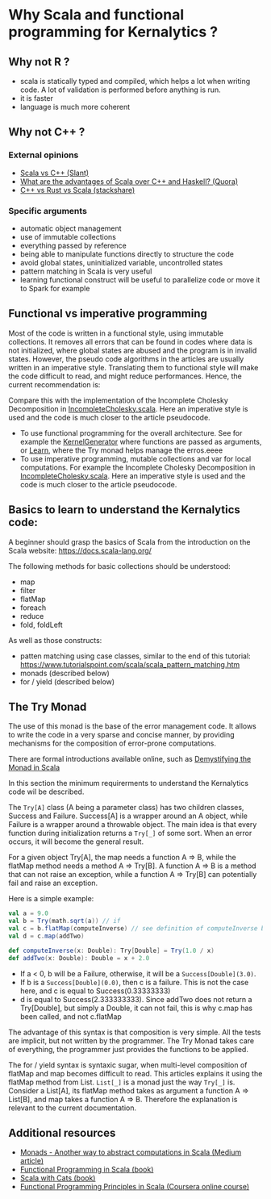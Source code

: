 # Why Scala and functional programming for Kernalytics ?

## Why not R ?

- scala is statically typed and compiled, which helps a lot when writing code. A lot of validation is performed before anything is run.
- it is faster
- language is much more coherent

## Why not C++ ?

### External opinions

- [Scala vs C++ (Slant)](https://www.slant.co/versus/116/127/~scala_vs_c)
- [What are the advantages of Scala over C++ and Haskell? (Quora)](https://www.quora.com/What-are-the-advantages-of-Scala-over-C++-and-Haskell)
- [C++ vs Rust vs Scala (stackshare)](https://stackshare.io/stackups/cplusplus-vs-rust-vs-scala)

### Specific arguments

- automatic object management
- use of immutable collections
- everything passed by reference
- being able to manipulate functions directly to structure the code
- avoid global states, uninitialized variable, uncontrolled states
- pattern matching in Scala is very useful
- learning functional construct will be useful to parallelize code or move it to Spark for example

## Functional vs imperative programming

Most of the code is written in a functional style, using immutable collections. It removes all errors that can be found in codes where data is not initialized, where global states are abused and the program is in invalid states. However, the pseudo code algorithms in the articles are usually written in an imperative style. Translating them to functional style will make the code difficult to read, and might reduce performances. Hence, the current recommendation is:

Compare this with the implementation of the Incomplete Cholesky Decomposition in [IncompleteCholesky.scala](/src/main/scala/linalg/IncompleteCholesky.scala). Here an imperative style is used and the code is much closer to the article pseudocode.

- To use functional programming for the overall architecture. See for example the [KernelGenerator](/src/main/scala/rkhs/KernelGenerator.scala) where functions are passed as arguments, or [Learn](/src/main/scala/exec/Learn.scala), where the Try monad helps manage the erros.eeee
- To use imperative programming, mutable collections and var for local computations. For example the Incomplete Cholesky Decomposition in [IncompleteCholesky.scala](/src/main/scala/linalg/IncompleteCholesky.scala). Here an imperative style is used and the code is much closer to the article pseudocode.

## Basics to learn to understand the Kernalytics code:

A beginner should grasp the basics of Scala from the introduction on the Scala website: https://docs.scala-lang.org/

The following methods for basic collections should be understood:

- map
- filter
- flatMap
- foreach
- reduce
- fold, foldLeft

As well as those constructs:

- patten matching using case classes, similar to the end of this tutorial: https://www.tutorialspoint.com/scala/scala_pattern_matching.htm
- monads (described below)
- for / yield (described below)

## The Try Monad

The use of this monad is the base of the error management code. It allows to write the code in a very sparse and concise manner, by providing mechanisms for the composition of error-prone computations.

There are formal introductions available online, such as [Demystifying the Monad in Scala](https://medium.com/@sinisalouc/demystifying-the-monad-in-scala-cc716bb6f534)

In this section the minimum requirerments to understand the Kernalytics code wil be described.

The `Try[A]` class (A being a parameter class) has two children classes, Success and Failure. Success[A] is a wrapper around an A object, while Failure is a wrapper around a throwable object. The main idea is that every function during initialization returns a `Try[_]` of some sort. When an error occurs, it will become the general result.

For a given object Try[A], the map needs a function A => B, while the flatMap method needs a method A => Try[B]. A function A => B is a method that can not raise an exception, while a function A => Try[B] can potentially fail and raise an exception.

Here is a simple example:

```scala
val a = 9.0
val b = Try(math.sqrt(a)) // if
val c = b.flatMap(computeInverse) // see definition of computeInverse below
val d = c.map(addTwo)

def computeInverse(x: Double): Try[Double] = Try(1.0 / x)
def addTwo(x: Double): Double = x + 2.0
```

- If a < 0, b will be a Failure, otherwise, it will be a `Success[Double](3.0)`.
- If b is a `Success[Double](0.0)`, then c is a failure. This is not the case here, and c is equal to Success(0.33333333)
- d is equal to Success(2.333333333). Since addTwo does not return a Try[Double], but simply a Double, it can not fail, this is why c.map has been called, and not c.flatMap

The advantage of this syntax is that composition is very simple. All the tests are implicit, but not written by the programmer. The Try Monad takes care of everything, the programmer just provides the functions to be applied.

The for / yield syntax is syntaxic sugar, when multi-level composition of flatMap and map becomes difficult to read. This articles explains it using the flatMap method from List. `List[_]` is a monad just the way `Try[_]` is. Consider a List[A], its flatMap method takes as argument a function A => List[B], and map takes a function A => B. Therefore the explanation is relevant to the current documentation.

## Additional resources

- [Monads - Another way to abstract computations in Scala (Medium article)](http://debasishg.blogspot.com/2008/03/monads-another-way-to-abstract.html)
- [Functional Programming in Scala (book)](https://www.manning.com/books/functional-programming-in-scala)
- [Scala with Cats (book)](https://underscore.io/books/scala-with-cats/)
- [Functional Programming Principles in Scala (Coursera online course)](https://www.coursera.org/learn/progfun1)
